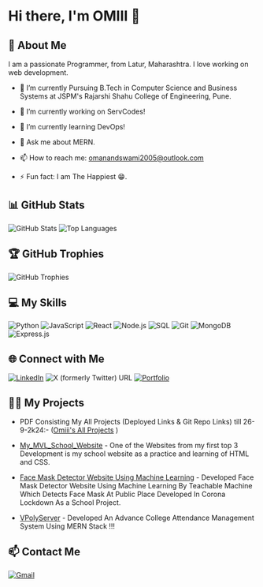# Hi there, I'm OMIII 👋

## 🚀 About Me
I am a passionate Programmer, from Latur, Maharashtra. I love working on web development.


- 🔰 I’m currently Pursuing B.Tech in Computer Science and Business Systems at JSPM's Rajarshi Shahu College of Engineering, Pune.
- 🔭 I’m currently working on ServCodes!
- 🌱 I’m currently learning DevOps!

- 💬 Ask me about MERN.
- 📫 How to reach me: omanandswami2005@outlook.com
- ⚡ Fun fact: I am The Happiest 😁.

## 📊 GitHub Stats
![GitHub Stats](https://github-readme-stats.vercel.app/api?username=omanandswami2005&show_icons=true&theme=radical)
![Top Languages](https://github-readme-stats.vercel.app/api/top-langs/?username=omanandswami2005&layout=compact&theme=radical)

## 🏆 GitHub Trophies
![GitHub Trophies](https://github-profile-trophy.vercel.app/?username=omanandswami2005&theme=radical)


## 💻 My Skills
![Python](https://img.shields.io/badge/-Python-333333?style=flat&logo=python)
![JavaScript](https://img.shields.io/badge/-JavaScript-333333?style=flat&logo=javascript)
![React](https://img.shields.io/badge/-React-333333?style=flat&logo=react)
![Node.js](https://img.shields.io/badge/-Node.js-333333?style=flat&logo=node.js)
![SQL](https://img.shields.io/badge/-SQL-333333?style=flat&logo=postgresql)
![Git](https://img.shields.io/badge/-Git-333333?style=flat&logo=git)
![MongoDB](https://img.shields.io/badge/-Mongodb-333333?style=flat&logo=mongodb)
![Express.js](https://img.shields.io/badge/-Express-333333?style=flat&logo=express)

## 🌐 Connect with Me
[![LinkedIn](https://img.shields.io/badge/-LinkedIn-0077B5?style=flat&logo=linkedin)](https://www.linkedin.com/in/omanandswami2005/)
![X (formerly Twitter) URL](https://img.shields.io/twitter/url?url=https%3A%2F%2Ftwitter.com%2Fomanandswami2)
[![Portfolio](https://img.shields.io/badge/-Portfolio-333333?style=flat&logo=web)](https://yourportfolio.com)

## 🧑‍💻 My Projects 
- PDF Consisting My All Projects (Deployed Links & Git Repo Links) till 26-9-2k24:- ([Omiii's All Projects](https://github.com/user-attachments/files/17147103/Omiii.sProjects.pdf)
)
- [My_MVL_School_Website](https://github.com/omanandswami2005/MVL_School_Website) - One of the Websites from my first top 3 Development is my school website as a practice and learning of HTML and CSS.

- [Face Mask Detector Website Using Machine Learning](https://github.com/omanandswami2005/FaceMask_Detector_Machine_learning_project_with_techableMachine) - Developed Face Mask Detector Website Using Machine Learning By Teachable Machine Which Detects Face Mask At Public Place
Developed In Corona Lockdown As a School Project.

- [VPolyServer](https://github.com/omanandswami2005/VPolyServer) - Developed An Advance College Attendance Management System Using MERN Stack !!!

## 📫 Contact Me
[![Gmail](https://img.shields.io/badge/-Gmail-D14836?style=flat&logo=gmail&logoColor=white)](mailto:omanandswami2005@gmail.com)
